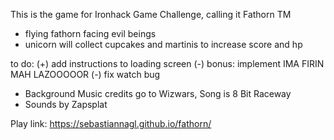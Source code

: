 This is the game for Ironhack Game Challenge, calling it Fathorn TM

- flying fathorn facing evil beings
- unicorn will collect cupcakes and martinis to increase score and hp

to do:
(+) add instructions to loading screen
(-) bonus: implement IMA FIRIN MAH LAZOOOOOR
(-) fix watch bug

- Background Music credits go to Wizwars, Song is 8 Bit Raceway
- Sounds by Zapsplat

Play link: https://sebastiannagl.github.io/fathorn/
